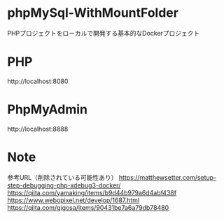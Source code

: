 # phpMySql-WithMountFolder
PHPプロジェクトをローカルで開発する基本的なDockerプロジェクト

# PHP
http://localhost:8080

# PhpMyAdmin
http://localhost:8888

# Note
参考URL（削除されている可能性あり）
https://matthewsetter.com/setup-step-debugging-php-xdebug3-docker/
https://qiita.com/yamaking/items/b9d44b979a6d4abf438f
https://www.webopixel.net/develop/1687.html
https://qiita.com/gigosa/items/90431be7a6a79db78480
